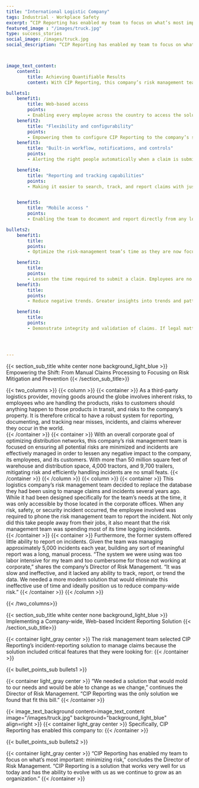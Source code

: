 ```yaml
---
title: "International Logistic Company"
tags: Industrial · Workplace Safety
excerpt: “CIP Reporting has enabled my team to focus on what’s most important, minimizing risk…”
featured_image : "/images/truck.jpg"
type: success_stories
social_image: /images/truck.jpg
social_description: “CIP Reporting has enabled my team to focus on what’s most important, minimizing risk…”



image_text_content:
    content1:
        title: Achieving Quantifiable Results
        content: With CIP Reporting, this company’s risk management team has been able to shift its focus to preventative measures directed at reducing claims, incidents, and losses. It has also lessened the burden on employees submitting claims.

bullets1:
    benefit1:
        title: Web-based access
        points: 
        - Enabling every employee across the country to access the solution
    benefit2:
        title: "Flexibility and configurability"
        points: 
        - Empowering them to configure CIP Reporting to the company’s specific requirements and evolve as their business needs changed.
    benefit3:
        title: "Built-in workflow, notifications, and controls"
        points: 
        - Alerting the right people automatically when a claim is submitted; enabling administrators to follow the claim throughout the process; controlling claim-editing permissions; and, documenting and tracking each change to ensure validity and integrity

    benefit4:
        title: "Reporting and tracking capabilities"
        points: 
        - Making it easier to search, track, and report claims with just a few clicks


    benefit5:
        title: "Mobile access "
        points: 
        - Enabling the team to document and report directly from any location using CIP Reporting’s mobile interface

bullets2:
    benefit1:
        title: 
        points: 
        - Optimize the risk-management team’s time as they are now focused on higher-value work. The team is no longer spending their time documenting claims; they are now focused on identifying potential risk areas and implementing preventative measures.

    benefit2:
        title: 
        points: 
        - Lessen the time required to submit a claim. Employees are no longer leaving their jobs to phone in a claim as they can now use CIP Reporting’s web interface — saving tremendous time.
    benefit3:
        title: 
        points: 
        - Reduce negative trends. Greater insights into trends and patterns enables the team to identify potential risks and quickly put in place risk-minimizing practices

    benefit4:
        title: 
        points: 
        - Demonstrate integrity and validation of claims. If legal matters were to arise, CIP Reporting provides detailed documentation and history on all actions and events for this claim




---
```

{{< section_sub_title white center none background_light_blue  >}} Empowering the Shift: From Manual Claims Processing to Focusing on Risk Mitigation and Prevention
 {{< /section_sub_title>}} 


{{< two_columns >}}
    {{< column >}}
        {{< container >}}
        As a third-party logistics provider, moving goods around the globe involves inherent risks, to employees who are handling the products, risks to customers should anything happen to those products in transit, and risks to the company’s property. It is therefore critical to have a robust system for reporting, documenting, and tracking near misses, incidents, and claims wherever they occur in the world.  
        {{< /container >}}
        {{< container >}}
        With an overall corporate goal of optimizing distribution networks, this company’s risk management team is focused on ensuring all potential risks are minimized and incidents are effectively managed in order to lessen any negative impact to the company, its employees, and its customers. With more than 50 million square feet of warehouse and distribution space, 4,000 tractors, and 9,700 trailers, mitigating risk and efficiently handling incidents are no small feats.
        {{< /container >}}
    {{< /column >}}
    {{< column >}}
        {{< container >}}
        This logistics company’s risk management team decided to replace the database they had been using to manage claims and incidents several years ago. While it had been designed specifically for the team’s needs at the time, it was only accessible by those located in the corporate offices. When any risk, safety, or security incident occurred, the employee involved was required to phone the risk management team to report the incident. Not only did this take people away from their jobs, it also meant that the risk management team was spending most of its time logging incidents.  
        {{< /container >}}
        {{< container >}}
        Furthermore, the former system offered little ability to report on incidents. Given the team was managing approximately 5,000 incidents each year, building any sort of meaningful report was a long, manual process. “The system we were using was too labor intensive for my team and too cumbersome for those not working at corporate,” shares the company’s Director of Risk Management. “It was slow and ineffective, and it lacked any ability to track, report, or trend the data. We needed a more modern solution that would eliminate this ineffective use of time and ideally position us to reduce company-wide risk.”
        {{< /container >}}
    {{< /column >}}

{{< /two_columns>}}



{{< section_sub_title white center none background_light_blue  >}} Implementing a Company-wide, Web-based Incident Reporting Solution {{< /section_sub_title>}} 

{{< container light_gray center >}}
The risk management team selected CIP Reporting’s incident-reporting solution to manage claims because the solution included critical features that they were looking for:
{{< /container >}}


{{< bullet_points_sub bullets1 >}}

{{< container light_gray center >}}
“We needed a solution that would mold to our needs and would be able to change as we change,” continues the Director of Risk Management. “CIP Reporting was the only solution we found that fit this bill.”
{{< /container >}}

{{< image_text_background content=image_text_content image="/images/truck.jpg" background="background_light_blue" align=right >}}
{{< container light_gray center >}}
Specifically, CIP Reporting has enabled this company to:
{{< /container >}}

{{< bullet_points_sub bullets2 >}}

{{< container light_gray center >}}
“CIP Reporting has enabled my team to focus on what’s most important: minimizing risk,” concludes the Director of Risk Management. “CIP Reporting is a solution that works very well for us today and has the ability to evolve with us as we continue to grow as an organization.”
{{< /container >}}